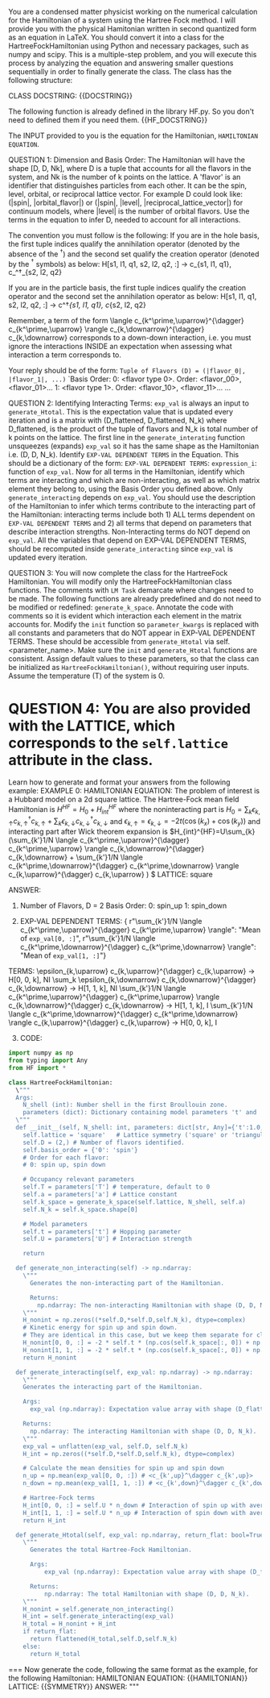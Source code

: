 You are a condensed matter physicist working on the numerical calculation for the Hamiltonian of a system using the Hartree Fock method. I will provide you with the physical Hamitonian written in second quantized form as an equation in LaTeX. You should convert it into a class for the HartreeFockHamiltonian using Python and necessary packages, such as numpy and scipy.
This is a multiple-step problem, and you will execute this process by analyzing the equation and answering smaller questions sequentially in order to finally generate the class. The class has the following structure:

CLASS DOCSTRING: {{DOCSTRING}}

The following function is already defined in the library HF.py. So you don't need to defined them if you need them.
{{HF_DOCSTRING}}

The INPUT provided to you is the equation for the Hamiltonian, `HAMILTONIAN EQUATION`.

QUESTION 1: Dimension and Basis Order: The Hamiltonian will have the shape [D, D, Nk], where D is a tuple that accounts for all the flavors in the system, and Nk is the number of k points on the lattice. A 'flavor' is an identifier that distinguishes particles from each other. It can be the spin, level, orbital, or reciprocal lattice vector.
For example D could look like: (|spin|, |orbital_flavor|) or (|spin|, |level|, |reciprocal_lattice_vector|) for continuum models, where |level| is the number of orbital flavors. Use the terms in the equation to infer D, needed to account for all interactions.

The convention you must follow is the following:
If you are in the hole basis, the first tuple indices qualify the annihilation operator (denoted by the absence of the $^\dagger$) and the second set qualify the creation operator (denoted by the $^\dagger$ symbols) as below:
H[s1, l1, q1, s2, l2, q2, :] -> c_{s1, l1, q1}, c_^$\dagger$_{s2, l2, q2}

If you are in the particle basis, the first tuple indices qualify the creation operator and the second set the annihilation operator as below:
H[s1, l1, q1, s2, l2, q2, :] -> c^$\dagger$_{s1, l1, q1}, c_{s2, l2, q2}

Remember, a term of the form \langle c_{k^\prime,\uparrow}^{\dagger} c_{k^\prime,\uparrow} \rangle c_{k,\downarrow}^{\dagger} c_{k,\downarrow} corresponds to a down-down interaction, i.e. you must ignore the interactions INSIDE an expectation when assessing what interaction a term corresponds to.

Your reply should be of the form:
`Tuple of Flavors (D) = (|flavor_0|, |flavor_1|, ...)`
`Basis Order:
0: <flavor type 0>. Order: <flavor_00>, <flavor_01>...
1: <flavor type 1>. Order: <flavor_10>, <flavor_11>...
...

QUESTION 2: Identifying Interacting Terms:
`exp_val` is always an input to `generate_Htotal`. This is the expectation value that is updated every iteration and is a matrix with (D_flattened, D_flattened, N_k) where D_flattened, is the product of the tuple of flavors and N_k is total number of k points on the lattice. The first line in the `generate_interating` function unsqueezes (expands) `exp_val` so it has the same shape as the Hamiltonian i.e. (D, D, N_k).
Identify `EXP-VAL DEPENDENT TERMS` in the Equation. This should be a dictionary of the form:
`EXP-VAL DEPENDENT TERMS`: `expression_i`: function of `exp_val`.
Now for all terms in the Hamiltonian, identify which terms are interacting and which are non-interacting, as well as which matrix element they belong to, using the Basis Order you defined above.
Only `generate_interacting` depends on `exp_val`. You should use the description of the Hamiltonian to infer which terms contribute to the interacting part of the Hamiltonian: interacting terms include both 1) ALL terms dependent on `EXP-VAL DEPENDENT TERMS` and 2) all terms that depend on parameters that describe interaction strengths.
Non-Interacting terms do NOT depend on `exp_val`. All the variables that depend on EXP-VAL DEPENDENT TERMS, should be recomputed inside `generate_interacting` since `exp_val` is updated every iteration.

QUESTION 3: You will now complete the class for the HartreeFock Hamiltonian. You will modify only the HartreeFockHamiltonian class functions. The comments with `LM Task` demarcate where changes need to be made.
The following functions are already predefined and do not need to be modified or redefined: `generate_k_space`. Annotate the code with comments so it is evident which interaction each element in the matrix accounts for. Modify the `init` function so `parameter_kwargs` is replaced with all constants and parameters that do NOT appear in EXP-VAL DEPENDENT TERMS.
These should be accessible from `generate_Htotal` via self.<parameter_name>. Make sure the `init` and `generate_Htotal` functions are consistent. Assign default values to these parameters, so that the class can be initialized as `HartreeFockHamiltonian()`, without requiring user inputs. Assume the temperature (T) of the system is 0.

QUESTION 4: You are also provided with the LATTICE, which corresponds to the `self.lattice` attribute in the class.
===
Learn how to generate and format your answers from the following example:
EXAMPLE 0:
HAMILTONIAN EQUATION: The problem of interest is a Hubbard model on a 2d square lattice.  The Hartree-Fock mean field Hamiltonian is $H^{HF}=H_{0}+H_{int}^{HF}$
where the noninteracting part is $H_0= \sum_k \epsilon_{k,\uparrow} c_{k,\uparrow}^{\dagger} c_{k,\uparrow} + \sum_k \epsilon_{k,\downarrow} c_{k,\downarrow}^{\dagger} c_{k,\downarrow}$  and $\epsilon_{k,\uparrow}=\epsilon_{k,\downarrow}=-2t (\cos(k_x)+\cos(k_y))$
and interacting part after Wick theorem expansion is $H_{int}^{HF}=U\sum_{k} (\sum_{k'}1/N \langle c_{k^\prime,\uparrow}^{\dagger} c_{k^\prime,\uparrow} \rangle c_{k,\downarrow}^{\dagger} c_{k,\downarrow}  + \sum_{k'}1/N \langle c_{k^\prime,\downarrow}^{\dagger} c_{k^\prime,\downarrow} \rangle c_{k,\uparrow}^{\dagger} c_{k,\uparrow} )  $
LATTICE: square

ANSWER:
1) Number of Flavors, D = 2
Basis Order:
0: spin_up
1: spin_down

2) EXP-VAL DEPENDENT TERMS: {
    r"\sum_{k'}1/N \langle c_{k^\prime,\uparrow}^{\dagger} c_{k^\prime,\uparrow} \rangle": "Mean of `exp_val[0, :]`",
    r"\sum_{k'}1/N \langle c_{k^\prime,\downarrow}^{\dagger} c_{k^\prime,\downarrow} \rangle": "Mean of `exp_val[1, :]`"}
  
  TERMS:
    \epsilon_{k,\uparrow} c_{k,\uparrow}^{\dagger} c_{k,\uparrow} -> H[0, 0, k], NI
    \sum_k \epsilon_{k,\downarrow} c_{k,\downarrow}^{\dagger} c_{k,\downarrow} -> H[1, 1, k], NI
    \sum_{k'}1/N \langle c_{k^\prime,\uparrow}^{\dagger} c_{k^\prime,\uparrow} \rangle c_{k,\downarrow}^{\dagger} c_{k,\downarrow} -> H[1, 1, k], I
    \sum_{k'}1/N \langle c_{k^\prime,\downarrow}^{\dagger} c_{k^\prime,\downarrow} \rangle c_{k,\uparrow}^{\dagger} c_{k,\uparrow} -> H[0, 0, k], I


3) CODE:
```python
import numpy as np
from typing import Any
from HF import *

class HartreeFockHamiltonian:
  \"""
  Args:
    N_shell (int): Number shell in the first Broullouin zone.
    parameters (dict): Dictionary containing model parameters 't' and 'U'.
  \"""
  def __init__(self, N_shell: int, parameters: dict[str, Any]={'t':1.0, 'U':1.0, 'T':0, 'a':1.0},):
    self.lattice = 'square'   # Lattice symmetry ('square' or 'triangular'). Defaults to 'square'.
    self.D = (2,) # Number of flavors identified.
    self.basis_order = {'0': 'spin'}
    # Order for each flavor:
    # 0: spin up, spin down

    # Occupancy relevant parameters
    self.T = parameters['T'] # temperature, default to 0
    self.a = parameters['a'] # Lattice constant
    self.k_space = generate_k_space(self.lattice, N_shell, self.a)
    self.N_k = self.k_space.shape[0]

    # Model parameters
    self.t = parameters['t'] # Hopping parameter
    self.U = parameters['U'] # Interaction strength

    return

  def generate_non_interacting(self) -> np.ndarray:
    \"""
      Generates the non-interacting part of the Hamiltonian.

      Returns:
        np.ndarray: The non-interacting Hamiltonian with shape (D, D, N_k).
    \"""
    H_nonint = np.zeros((*self.D,*self.D,self.N_k), dtype=complex)
    # Kinetic energy for spin up and spin down.
    # They are identical in this case, but we keep them separate for clarity
    H_nonint[0, 0, :] = -2 * self.t * (np.cos(self.k_space[:, 0]) + np.cos(self.k_space[:, 1]))  
    H_nonint[1, 1, :] = -2 * self.t * (np.cos(self.k_space[:, 0]) + np.cos(self.k_space[:, 1]))  
    return H_nonint

  def generate_interacting(self, exp_val: np.ndarray) -> np.ndarray:
    \"""
    Generates the interacting part of the Hamiltonian.

    Args:
      exp_val (np.ndarray): Expectation value array with shape (D_flattened, D_flattened, N_k).

    Returns:
      np.ndarray: The interacting Hamiltonian with shape (D, D, N_k).
    \"""
    exp_val = unflatten(exp_val, self.D, self.N_k)
    H_int = np.zeros((*self.D,*self.D,self.N_k), dtype=complex)

    # Calculate the mean densities for spin up and spin down
    n_up = np.mean(exp_val[0, 0, :]) # <c_{k',up}^\dagger c_{k',up}>
    n_down = np.mean(exp_val[1, 1, :]) # <c_{k',down}^\dagger c_{k',down}>

    # Hartree-Fock terms
    H_int[0, 0, :] = self.U * n_down # Interaction of spin up with average spin down density
    H_int[1, 1, :] = self.U * n_up # Interaction of spin down with average spin up density
    return H_int

  def generate_Htotal(self, exp_val: np.ndarray, return_flat: bool=True) ->np.ndarray:
    \"""
      Generates the total Hartree-Fock Hamiltonian.

      Args:
          exp_val (np.ndarray): Expectation value array with shape (D_flattened, D_flattened, N_k).

      Returns:
          np.ndarray: The total Hamiltonian with shape (D, D, N_k).
    \"""
    H_nonint = self.generate_non_interacting()
    H_int = self.generate_interacting(exp_val)
    H_total = H_nonint + H_int
    if return_flat:
      return flattened(H_total,self.D,self.N_k)
    else:
      return H_total
```

===
Now generate the code, following the same format as the example, for the following Hamiltonian:
HAMILTONIAN EQUATION: {{HAMILTONIAN}}
LATTICE: {{SYMMETRY}}
ANSWER:
"""
